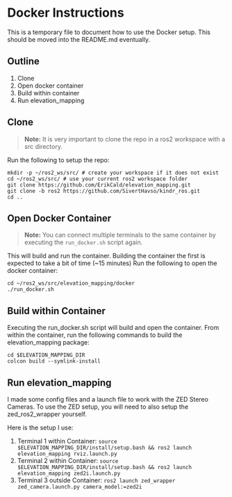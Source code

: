 
# Docker Instructions

This is a temporary file to document how to use the Docker setup.
This should be moved into the README.md eventually.


## Outline

1. Clone
2. Open docker container
3. Build within container
4. Run elevation_mapping

## Clone
> **Note:**  It is very important to clone the repo in a ros2 workspace with a src directory.

Run the following to setup the repo:
```
mkdir -p ~/ros2_ws/src/ # create your workspace if it does not exist
cd ~/ros2_ws/src/ # use your current ros2 workspace folder
git clone https://github.com/ErikCald/elevation_mapping.git
git clone -b ros2 https://github.com/SivertHavso/kindr_ros.git
cd ..
```

## Open Docker Container

> **Note:** You can connect multiple terminals to the same container by executing the `run_docker.sh` script again.

This will build and run the container. Building the container the first is expected to take a bit of time (~15 minutes)
Run the following to open the docker container:
```
cd ~/ros2_ws/src/elevation_mapping/docker
./run_docker.sh
```

## Build within Container

Executing the run_docker.sh script will build and open the container. From within the container, run the following commands to build the elevation_mapping package:
```
cd $ELEVATION_MAPPING_DIR
colcon build --symlink-install
```

## Run elevation_mapping

I made some config files and a launch file to work with the ZED Stereo Cameras. To use the ZED setup, you will need to also setup the zed_ros2_wrapper yourself.

Here is the setup I use:

1. Terminal 1 within Container: `source $ELEVATION_MAPPING_DIR/install/setup.bash && ros2 launch elevation_mapping rviz.launch.py`
2. Terminal 2 within Container: `source $ELEVATION_MAPPING_DIR/install/setup.bash && ros2 launch elevation_mapping zed2i.launch.py`
3. Terminal 3 outside Container: `ros2 launch zed_wrapper zed_camera.launch.py camera_model:=zed2i`
